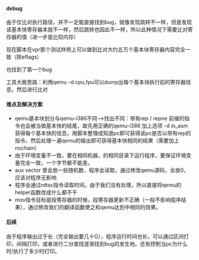 #### debug

由于仅比对执行路径，并不一定能直接找到bug，就像发现跳转不一样，但是发现该基本快寄存器本就不一样，然后跳转也因此不一样，所以此种情况下需要比对寄存器的值（进一步是比较内存）

现在脚本在vpr那个测试样例上可以做到比对大约五万个基本块寄存器内容完全一致（除eflags）

也找到了第一个bug

工具大致思路：利用qemu -d cpu,fpu可以dump出每个基本块执行前的寄存器信息。然后进行比对



#### 难点及解决方案

- qemu基本块划分与qemu-i386不同-->找出不同：带有rep / repne 前缀的指令也会被当做基本快的结尾，故先用正确的qemu-i386 加上选项 -d in_asm 获得每个基本快的信息，用脚本整理成知道pc即可获得该pc是否以带有rep的指令，然后处理一遍qemu的输出即可获得基本快相同的结果（需要加上 nochain）
- 由于环境变量不一致，要在相同机器，的相同目录下运行程序，要保证环境变量完全一致，一个字节都不能差。
- aux vector 里会放一些随机数，程序会读取，通过修改qemu源码，全放0，应该对程序无影响
- 程序会通过rdtsc指令读取时间，由于我们没有处理，所以直接将qemu的helper函数改成什么都不干
- mov指令目标是段寄存器的时候，段寄存器更新不正确（一般不影响程序结果），通过修改我们的翻译函数使之和qemu达到中相同的效果。



#### 后续

由于程序输出过于长（完全输出要几十G），程序运行时间也长，可以通过区间打印，间隔打印，或者进行二分查找逐渐找到bug的发生地。还有控制当pc为什么时/执行了多少时打印。

